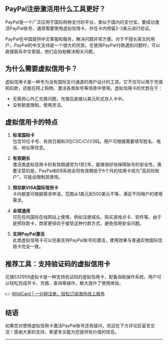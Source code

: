 ## PayPal注册激活用什么工具更好？

PayPal是一个广泛应用于国际购物支付的平台，类似于国内的支付宝。要成功激活PayPal账号，通常需要使用虚拟信用卡，并在卡内预留2-3美元进行验证。

PayPal在中国提供中文客服和服务，解决问题非常方便。对于不擅长英文的用户，PayPal的中文支持是一个很大的优势。在使用PayPal付款遇到问题时，可以直接联系中文客服，他们会协助解决相关问题。

## 为什么需要虚拟信用卡？

虚拟信用卡是一种专为没有国际支付通道的用户设计的工具。它不仅可以用于充值和扣款，还能在网上购物、激活各类账号等场景中使用。虚拟信用卡的优势在于：

- 无需担心外汇兑换问题，充值后直接以美元形式存入卡中。
- 没有额度限制，使用灵活。

## 虚拟信用卡的特点

1. **标准国际卡**  
   包含16位卡号、有效日期和3位CSC/CVV2码。用户可根据需要填写姓名、电话、地址等信息。

2. **有效期长**  
   激活类虚拟信用卡的有效期通常为1至2年，能够很好地保障账号的安全性。需要注意的是，PayPal和EB系统会将有效期低于6个月的信用卡视为“高风险账户”，可能会限制其使用。

3. **预存款VISA国际信用卡**  
   卡内额度可根据需求申请，范围从1美元到500美元不等，满足不同用户的使用需求。

4. **全球通用**  
   可在任何国际在线网站上使用，例如注册域名、购买游戏点卡、软件等。由于是预存款卡，商家更倾向于接受这种付款方式，避免信用安全问题。

5. **支持PayPal激活**  
   此类虚拟信用卡可以完美支持PayPal账号的激活，使用效果与普通实物国际信用卡完全一致。

## 推荐工具：支持验证码的虚拟信用卡

花旗532959虚拟卡是一种支持验证码的虚拟信用卡，配备自助操作系统，用户可以轻松完成开卡、充值、查询等操作，极大提升了使用体验。

👉 [WildCard | 一分钟注册，轻松订阅海外线上服务](https://bit.ly/bewildcard)

## 结语

如果您对使用虚拟信用卡激活PayPal账号还有疑问，欢迎在下方评论区留言交流！感谢大家的支持，希望本文能为您提供有价值的信息。

---